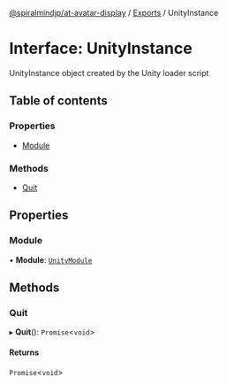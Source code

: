 [@spiralmindjp/at-avatar-display](../README.md) / [Exports](../modules.md) / UnityInstance

# Interface: UnityInstance

UnityInstance object created by the Unity loader script

## Table of contents

### Properties

- [Module](UnityInstance.md#module)

### Methods

- [Quit](UnityInstance.md#quit)

## Properties

### Module

• **Module**: [`UnityModule`](UnityModule.md)

## Methods

### Quit

▸ **Quit**(): `Promise`<`void`\>

#### Returns

`Promise`<`void`\>
